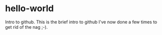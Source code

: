 # hello-world
Intro to github.
This is the brief intro to github I've now done a few times to get rid of the nag ;-).
